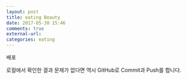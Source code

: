 ```yaml
---
layout: post
title: eating Beauty
date: 2017-05-30 15:46
comments: true
external-url:
categories: eating
---
```


배포

로컬에서 확인한 결과 문제가 없다면 역시 GitHub로 Commit과 Push를 합니다.